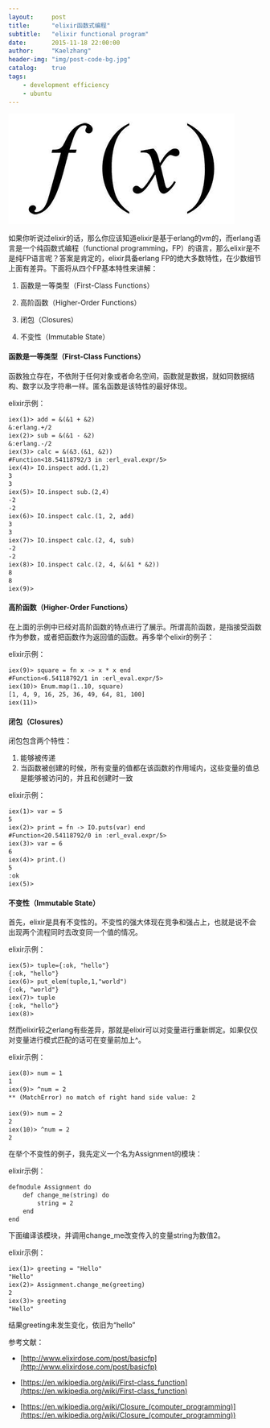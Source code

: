```yaml
---
layout:     post
title:      "elixir函数式编程"
subtitle:   "elixir functional program"
date:       2015-11-18 22:00:00
author:     "Kaelzhang"
header-img: "img/post-code-bg.jpg"
catalog:    true
tags:
    - development efficiency
    - ubuntu
---
```


![img](/img/header/函数式编程.jpg)

如果你听说过elixir的话，那么你应该知道elixir是基于erlang的vm的，而erlang语言是一个纯函数式编程（functional programming，FP）的语言，那么elixir是不是纯FP语言呢？答案是肯定的，elixir具备erlang FP的绝大多数特性，在少数细节上面有差异。下面将从四个FP基本特性来讲解：

1. 函数是一等类型（First-Class Functions）

2. 高阶函数（Higher-Order Functions）

3. 闭包（Closures）

4. 不变性（Immutable State）

#### 函数是一等类型（First-Class Functions）
函数独立存在，不依附于任何对象或者命名空间，函数就是数据，就如同数据结构、数字以及字符串一样。匿名函数是该特性的最好体现。

elixir示例：

	iex(1)> add = &(&1 + &2)
	&:erlang.+/2
	iex(2)> sub = &(&1 - &2)
	&:erlang.-/2
	iex(3)> calc = &(&3.(&1, &2))
	#Function<18.54118792/3 in :erl_eval.expr/5>
	iex(4)> IO.inspect add.(1,2)
	3
	3
	iex(5)> IO.inspect sub.(2,4)
	-2
	-2
	iex(6)> IO.inspect calc.(1, 2, add)
	3
	3
	iex(7)> IO.inspect calc.(2, 4, sub)
	-2
	-2
	iex(8)> IO.inspect calc.(2, 4, &(&1 * &2))
	8
	8
	iex(9)>

#### 高阶函数（Higher-Order Functions）
在上面的示例中已经对高阶函数的特点进行了展示。所谓高阶函数，是指接受函数作为参数，或者把函数作为返回值的函数。再多举个elixir的例子：

elixir示例：

	iex(9)> square = fn x -> x * x end
	#Function<6.54118792/1 in :erl_eval.expr/5>
	iex(10)> Enum.map(1..10, square)
	[1, 4, 9, 16, 25, 36, 49, 64, 81, 100]
	iex(11)>

#### 闭包（Closures）
闭包包含两个特性：
1. 能够被传递
2. 当函数被创建的时候，所有变量的值都在该函数的作用域内，这些变量的值总是能够被访问的，并且和创建时一致

elixir示例：

	iex(1)> var = 5
	5
	iex(2)> print = fn -> IO.puts(var) end
	#Function<20.54118792/0 in :erl_eval.expr/5>
	iex(3)> var = 6
	6
	iex(4)> print.()
	5
	:ok
    iex(5)>


#### 不变性（Immutable State）
首先，elixir是具有不变性的。不变性的强大体现在竞争和强占上，也就是说不会出现两个流程同时去改变同一个值的情况。

elixir示例：

	iex(5)> tuple={:ok, "hello"}
	{:ok, "hello"}
    iex(6)> put_elem(tuple,1,"world")
    {:ok, "world"}
    iex(7)> tuple
    {:ok, "hello"}
    iex(8)>

然而elixir较之erlang有些差异，那就是elixir可以对变量进行重新绑定。如果仅仅对变量进行模式匹配的话可在变量前加上^。

elixir示例：

    iex(8)> num = 1
    1
    iex(9)> ^num = 2
    ** (MatchError) no match of right hand side value: 2

    iex(9)> num = 2
    2
    iex(10)> ^num = 2
    2

在举个不变性的例子，我先定义一个名为Assignment的模块：

elixir示例：

	defmodule Assignment do
        def change_me(string) do
            string = 2
        end
    end

下面编译该模块，并调用change_me改变传入的变量string为数值2。

elixir示例：

    iex(1)> greeting = "Hello"
    "Hello"
    iex(2)> Assignment.change_me(greeting)
    2
    iex(3)> greeting
    "Hello"

结果greeting未发生变化，依旧为“hello”

参考文献：

- [http://www.elixirdose.com/post/basicfp](http://www.elixirdose.com/post/basicfp)

- [https://en.wikipedia.org/wiki/First-class_function](https://en.wikipedia.org/wiki/First-class_function)

- [https://en.wikipedia.org/wiki/Closure_(computer_programming)](https://en.wikipedia.org/wiki/Closure_(computer_programming))